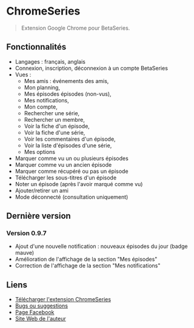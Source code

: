 # ChromeSeries

> Extension Google Chrome pour BetaSeries.

## Fonctionnalités

* Langages : français, anglais
* Connexion, inscription, déconnexion à un compte BetaSeries
* Vues : 
	* Mes amis : événements des amis, 
	* Mon planning, 
	* Mes épisodes épisodes (non-vus), 
	* Mes notifications, 
	* Mon compte, 
	* Rechercher une série,
	* Rechercher un membre, 
	* Voir la fiche d'un épisode, 
	* Voir la fiche d'une série, 
	* Voir les commentaires d'un épisode, 
	* Voir la liste d'épisodes d'une série,
	* Mes options
* Marquer comme vu un ou plusieurs épisodes
* Marquer comme vu un ancien épisode
* Marquer comme récupéré ou pas un épisode
* Télécharger les sous-titres d'un épisode
* Noter un épisode (après l'avoir marqué comme vu)
* Ajouter/retirer un ami
* Mode déconnecté (consultation uniquement)

## Dernière version

### Version 0.9.7

* Ajout d'une nouvelle notification : nouveaux épisodes du jour (badge mauve)
* Amélioration de l'affichage de la section "Mes épisodes"
* Correction de l'affichage de la section "Mes notifications"

## Liens

* [Télécharger l'extension ChromeSeries](https://chrome.google.com/webstore/detail/dadaekemlgdonlfgmfmjnpbgdplffpda)
* [Bugs ou suggestions](https://www.betaseries.com/bugs/chromeseries)
* [Page Facebook](http://www.facebook.com/pages/ChromeSeries/199020100116357)
* [Site Web de l'auteur](http://www.menencia.com)
